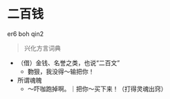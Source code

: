 # 二百钱
er6 boh qin2
> 兴化方言词典
- （借）金钱、名誉之类，也说“二百文”
  - 覅狠，我没得～输把你！
- 所谓魂魄
  - ～吓咖跑掉啊。｜把你～买下来！（打得灵魂出窍）
